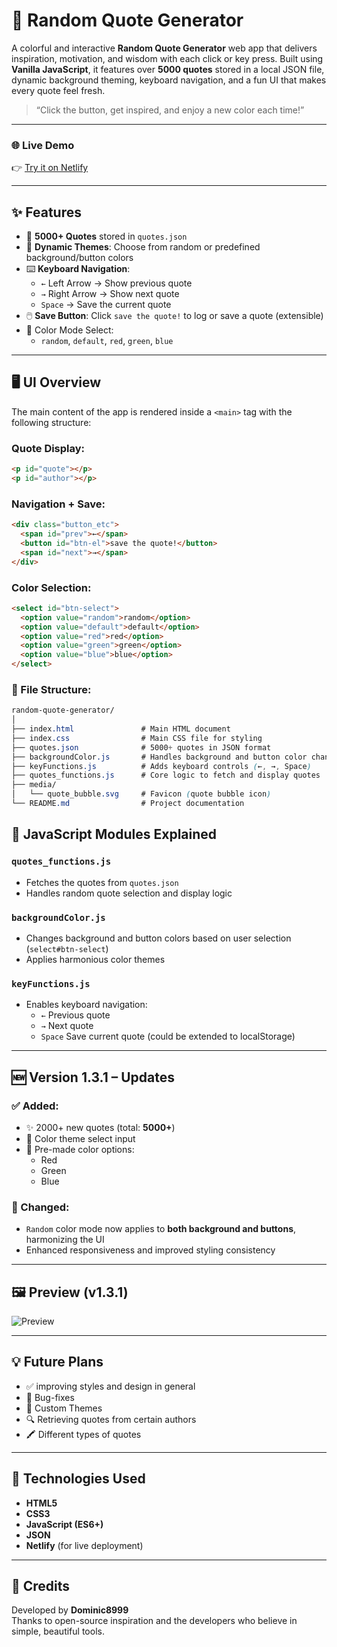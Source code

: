 # 📝 Random Quote Generator

A colorful and interactive **Random Quote Generator** web app that delivers inspiration, motivation, and wisdom with each click or key press. Built using **Vanilla JavaScript**, it features over **5000 quotes** stored in a local JSON file, dynamic background theming, keyboard navigation, and a fun UI that makes every quote feel fresh.

> “Click the button, get inspired, and enjoy a new color each time!”

---

### 🌐 Live Demo  
👉 [Try it on Netlify](https://quote-generator-1234.netlify.app/)

---

## ✨ Features

- 🧠 **5000+ Quotes** stored in `quotes.json`
- 🎨 **Dynamic Themes**: Choose from random or predefined background/button colors
- ⌨️ **Keyboard Navigation**:
  - `←` Left Arrow → Show previous quote  
  - `→` Right Arrow → Show next quote  
  - `Space` → Save the current quote
- 🖱️ **Save Button**: Click `save the quote!` to log or save a quote (extensible)
- 🌈 Color Mode Select:
  - `random`, `default`, `red`, `green`, `blue`

---

## 🖥️ UI Overview

The main content of the app is rendered inside a `<main>` tag with the following structure:

### Quote Display:
```html
<p id="quote"></p>
<p id="author"></p>
```

### Navigation + Save:

```html
<div class="button_etc">
  <span id="prev">←</span>
  <button id="btn-el">save the quote!</button>
  <span id="next">→</span>
</div>
```

### Color Selection:

```html
<select id="btn-select">
  <option value="random">random</option>
  <option value="default">default</option>
  <option value="red">red</option>
  <option value="green">green</option>
  <option value="blue">blue</option>
</select>
```
### 📁 File Structure:

```css
random-quote-generator/
│
├── index.html               # Main HTML document
├── index.css                # Main CSS file for styling
├── quotes.json              # 5000+ quotes in JSON format
├── backgroundColor.js       # Handles background and button color changes
├── keyFunctions.js          # Adds keyboard controls (←, →, Space)
├── quotes_functions.js      # Core logic to fetch and display quotes
├── media/
│   └── quote_bubble.svg     # Favicon (quote bubble icon)
└── README.md                # Project documentation
```

## 🔧 JavaScript Modules Explained

### `quotes_functions.js`
- Fetches the quotes from `quotes.json`
- Handles random quote selection and display logic

### `backgroundColor.js`
- Changes background and button colors based on user selection (`select#btn-select`)
- Applies harmonious color themes

### `keyFunctions.js`
- Enables keyboard navigation:
  - `←` Previous quote  
  - `→` Next quote  
  - `Space` Save current quote (could be extended to localStorage)

---

## 🆕 Version 1.3.1 – Updates

### ✅ Added:
- ✨ 2000+ new quotes (total: **5000+**)
- 🧩 Color theme select input
- 🎨 Pre-made color options:
  - Red
  - Green
  - Blue

### 🔄 Changed:
- `Random` color mode now applies to **both background and buttons**, harmonizing the UI
- Enhanced responsiveness and improved styling consistency

---

## 🖼️ Preview (v1.3.1)

![Preview](https://github.com/user-attachments/assets/5653ac62-00b8-418c-9d7c-ddf1fa0bc990)

---

## 💡 Future Plans

- ✅ improving styles and design in general
- 🔧 Bug-fixes
- 🎨 Custom Themes
- 🔍 Retrieving quotes from certain authors
- 🖍 Different types of quotes

---

## 🧪 Technologies Used

- **HTML5**
- **CSS3**
- **JavaScript (ES6+)**
- **JSON**
- **Netlify** (for live deployment)

---

## 🙌 Credits

Developed by **Dominic8999**  
Thanks to open-source inspiration and the developers who believe in simple, beautiful tools.
